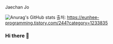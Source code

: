 Jaechan Jo

![Anurag's GitHub stats](https://github-readme-stats.vercel.app/api?username=jaechanjo&show_icons=true&theme=swift)
출처: https://eunhee-programming.tistory.com/244?category=1233835 

### Hi there 👋

<!--
**jaechanjo/jaechanjo** is a ✨ _special_ ✨ repository because its `README.md` (this file) appears on your GitHub profile.

Here are some ideas to get you started:

- 🔭 I’m currently working on ...
- 🌱 I’m currently learning ...
- 👯 I’m looking to collaborate on ...
- 🤔 I’m looking for help with ...
- 💬 Ask me about ...
- 📫 How to reach me: ...
- 😄 Pronouns: ...
- ⚡ Fun fact: ...
-->
